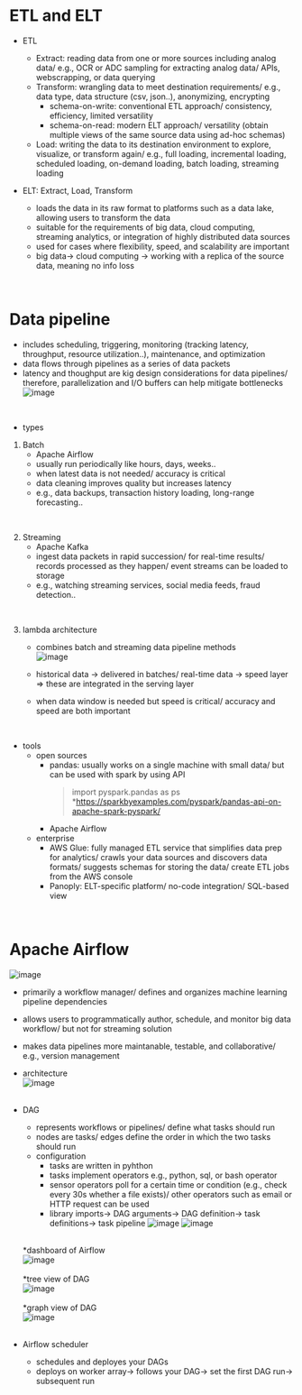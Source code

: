 # ETL and ELT
- ETL
  - Extract: reading data from one or more sources including analog data/ e.g., OCR or ADC sampling for extracting analog data/ APIs, webscrapping, or data querying 
  - Transform: wrangling data to meet destination requirements/ e.g., data type, data structure (csv, json..), anonymizing, encrypting
      - schema-on-write: conventional ETL approach/ consistency, efficiency, limited versatility
      - schema-on-read: modern ELT approach/ versatility (obtain multiple views of the same source data using ad-hoc schemas)
  - Load: writing the data to its destination environment to explore, visualize, or transform again/ e.g., full loading, incremental loading, scheduled loading, on-demand loading, batch loading, streaming loading

- ELT: Extract, Load, Transform
  - loads the data in its raw format to platforms such as a data lake, allowing users to transform the data
  - suitable for the requirements of big data, cloud computing, streaming analytics, or integration of highly distributed data sources
  - used for cases where flexibility, speed, and scalability are important
  - big data-> cloud computing -> working with a replica of the source data, meaning no info loss
<br/>


# Data pipeline
- includes scheduling, triggering, monitoring (tracking latency, throughput, resource utilization..), maintenance, and optimization
- data flows through pipelines as a series of data packets
- latency and thoughput are kig design considerations for data pipelines/ therefore, parallelization and I/O buffers can help mitigate bottlenecks<br/>
  ![image](https://github.com/youngmin-jin/exercise/assets/135728064/0ab9e89e-34c5-40ac-b34c-7370dd4240e0)

<br/>

- types
1. Batch
   - Apache Airflow
   - usually run periodically like hours, days, weeks..
   - when latest data is not needed/ accuracy is critical
   - data cleaning improves quality but increases latency
   - e.g., data backups, transaction history loading, long-range forecasting..
<br/>

2. Streaming
   - Apache Kafka
   - ingest data packets in rapid succession/ for real-time results/ records processed as they happen/ event streams can be loaded to storage
   - e.g., watching streaming services, social media feeds, fraud detection..
<br/>

3. lambda architecture
   - combines batch and streaming data pipeline methods<br/>
     ![image](https://github.com/youngmin-jin/exercise/assets/135728064/0e18bf55-f5df-413a-8c59-0a1250f78d00)

   - historical data -> delivered in batches/ real-time data -> speed layer => these are integrated in the serving layer
   - when data window is needed but speed is critical/ accuracy and speed are both important
<br/>

- tools
  - open sources
    - pandas: usually works on a single machine with small data/ but can be used with spark by using API
      > import pyspark.pandas as ps<br/>
      *https://sparkbyexamples.com/pyspark/pandas-api-on-apache-spark-pyspark/
    - Apache Airflow
  - enterprise
    - AWS Glue: fully managed ETL service that simplifies data prep for analytics/ crawls your data sources and discovers data formats/ suggests schemas for storing the data/ create ETL jobs from the AWS console
    - Panoply: ELT-specific platform/ no-code integration/ SQL-based view
<br/>


# Apache Airflow 
  ![image](https://github.com/youngmin-jin/exercise/assets/135728064/844dab74-0015-430b-8336-2a4277ae7017)
  - primarily a workflow manager/ defines and organizes machine learning pipeline dependencies
  - allows users to programmatically author, schedule, and monitor big data workflow/ but not for streaming solution
  - makes data pipelines more maintanable, testable, and collaborative/ e.g., version management
  - architecture<br/>
    ![image](https://github.com/youngmin-jin/exercise/assets/135728064/f6863c58-90ce-421e-bc78-9999e3f8522d)<br/><br/>
  
  - DAG
    - represents workflows or pipelines/ define what tasks should run
    - nodes are tasks/ edges define the order in which the two tasks should run
    - configuration
      - tasks are written in pyhthon
      - tasks implement operators e.g., python, sql, or bash operator
      - sensor operators poll for a certain time or condition (e.g., check every 30s whether a file exists)/ other operators such as email or HTTP request can be used
      - library imports-> DAG arguments-> DAG definition-> task definitions-> task pipeline
        ![image](https://github.com/youngmin-jin/exercise/assets/135728064/a1983533-3ef7-4c8b-bcde-a31b6c9650cc) 
        ![image](https://github.com/youngmin-jin/exercise/assets/135728064/bd50bbf1-1e7f-4877-8d7b-bb8018a11781)<br/><br/>
    
    *dashboard of Airflow<br/>
    ![image](https://github.com/youngmin-jin/exercise/assets/135728064/5c7dc5e2-afbb-48cb-aae7-fe9f42286d6f)<br/><br/>
    *tree view of DAG<br/>
    ![image](https://github.com/youngmin-jin/exercise/assets/135728064/ba174be2-3cc5-4bbd-9862-055098c0ab32)<br/><br/>
    *graph view of DAG<br/>
    ![image](https://github.com/youngmin-jin/exercise/assets/135728064/491d6bd5-f108-47ea-99e0-34971cc6e64b)<br/><br/>
        
  - Airflow scheduler
    - schedules and deployes your DAGs
    - deploys on worker array-> follows your DAG-> set the first DAG run-> subsequent run 
      

















